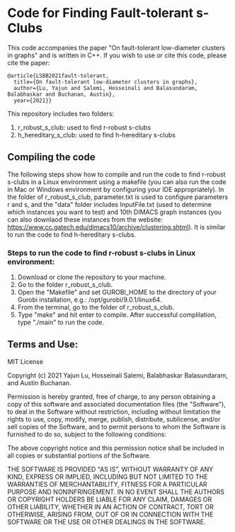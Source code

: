 # Code for Finding Fault-tolerant s-Clubs


This code accompanies the paper "On fault-tolerant low-diameter clusters in graphs" and is written in C++. If you wish to use or cite this code, please cite the paper: 

    @article{LSBB2021fault-tolerant, 
      title={On fault-tolerant low-diameter clusters in graphs}, 
      author={Lu, Yajun and Salemi, Hosseinali and Balasundaram, Balabhaskar and Buchanan, Austin}, 
      year={2021}}

This repository includes two folders:
1. r_robust_s_club: used to find r-robust s-clubs
2. h_hereditary_s_club: used to find h-hereditary s-clubs

## Compiling the code
The following steps show how to compile and run the code to find r-robust s-clubs in a Linux environment using a makefile (you can also run the code in Mac or Windows environment by configuring your IDE appropriately). In the folder of r_robust_s_club, parameter.txt is used to configure parameters r and s, and the "data" folder includes InputFile.txt (used to determine which instances you want to test) and 10th DIMACS graph instances (you can also downlaod these instances from the website: https://www.cc.gatech.edu/dimacs10/archive/clustering.shtml). It is similar to run the code to find h-hereditary s-clubs.


### Steps to run the code to find r-robust s-clubs in Linux environment:
1. Download or clone the repository to your machine.
2. Go to the folder r_robust_s_club.
3. Open the "Makefile" and set GUROBI_HOME to the directory of your Gurobi installation, e.g.: /opt/gurobi/9.0.1/linux64.
4. From the terminal, go to the folder of r_robust_s_club.
5. Type "make" and hit enter to compile. After successful complilation, type "./main" to run the code.


## Terms and Use:

MIT License

Copyright (c) 2021 Yajun Lu, Hosseinali Salemi, Balabhaskar Balasundaram, and Austin Buchanan.

Permission is hereby granted, free of charge, to any person obtaining a copy of this software and associated documentation files (the "Software"), to deal in the Software without restriction, including without limitation the rights to use, copy, modify, merge, publish, distribute, sublicense, and/or sell copies of the Software, and to permit persons to whom the Software is furnished to do so, subject to the following conditions:

The above copyright notice and this permission notice shall be included in all copies or substantial portions of the Software.

THE SOFTWARE IS PROVIDED "AS IS", WITHOUT WARRANTY OF ANY KIND, EXPRESS OR IMPLIED, INCLUDING BUT NOT LIMITED TO THE WARRANTIES OF MERCHANTABILITY, FITNESS FOR A PARTICULAR PURPOSE AND NONINFRINGEMENT. IN NO EVENT SHALL THE AUTHORS OR COPYRIGHT HOLDERS BE LIABLE FOR ANY CLAIM, DAMAGES OR OTHER LIABILITY, WHETHER IN AN ACTION OF CONTRACT, TORT OR OTHERWISE, ARISING FROM, OUT OF OR IN CONNECTION WITH THE SOFTWARE OR THE USE OR OTHER DEALINGS IN THE SOFTWARE.
